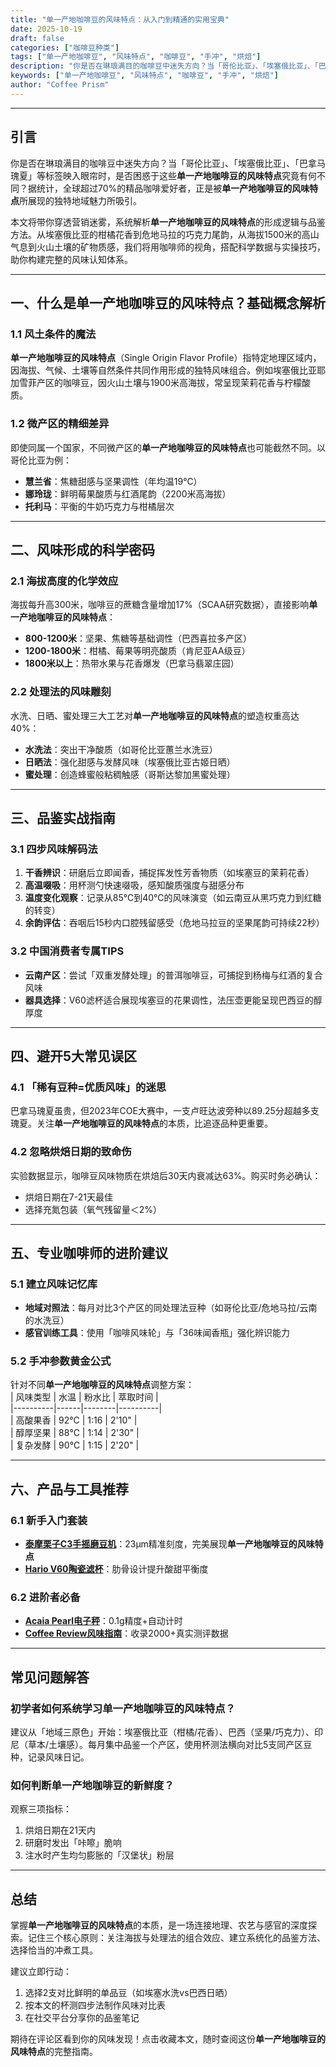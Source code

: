 ```yaml
---
title: "单一产地咖啡豆的风味特点：从入门到精通的实用宝典"
date: 2025-10-19
draft: false
categories: ["咖啡豆种类"]
tags: ["单一产地咖啡豆", "风味特点", "咖啡豆", "手冲", "烘焙"]
description: "你是否在琳琅满目的咖啡豆中迷失方向？当「哥伦比亚」、「埃塞俄比亚」、「巴拿马瑰夏」等标签映入眼帘时，是否困惑于这些**单一产地咖啡豆的风味特点**究竟有何不同？据统计，全球超过70%的精品咖啡爱好者，正是被**单一产地咖啡豆的风味特点**所展现的独特地域魅力所吸引。"
keywords: ["单一产地咖啡豆", "风味特点", "咖啡豆", "手冲", "烘焙"]
author: "Coffee Prism"
---
```


---

## 引言  
你是否在琳琅满目的咖啡豆中迷失方向？当「哥伦比亚」、「埃塞俄比亚」、「巴拿马瑰夏」等标签映入眼帘时，是否困惑于这些**单一产地咖啡豆的风味特点**究竟有何不同？据统计，全球超过70%的精品咖啡爱好者，正是被**单一产地咖啡豆的风味特点**所展现的独特地域魅力所吸引。  

本文将带你穿透营销迷雾，系统解析**单一产地咖啡豆的风味特点**的形成逻辑与品鉴方法。从埃塞俄比亚的柑橘花香到危地马拉的巧克力尾韵，从海拔1500米的高山气息到火山土壤的矿物质感，我们将用咖啡师的视角，搭配科学数据与实操技巧，助你构建完整的风味认知体系。  

---

## 一、什么是单一产地咖啡豆的风味特点？基础概念解析  

### 1.1 风土条件的魔法  
**单一产地咖啡豆的风味特点**（Single Origin Flavor Profile）指特定地理区域内，因海拔、气候、土壤等自然条件共同作用形成的独特风味组合。例如埃塞俄比亚耶加雪菲产区的咖啡豆，因火山土壤与1900米高海拔，常呈现茉莉花香与柠檬酸质。  

### 1.2 微产区的精细差异  
即使同属一个国家，不同微产区的**单一产地咖啡豆的风味特点**也可能截然不同。以哥伦比亚为例：  
- **慧兰省**：焦糖甜感与坚果调性（年均温19℃）  
- **娜玲珑**：鲜明莓果酸质与红酒尾韵（2200米高海拔）  
- **托利马**：平衡的牛奶巧克力与柑橘层次  

---

## 二、风味形成的科学密码  

### 2.1 海拔高度的化学效应  
海拔每升高300米，咖啡豆的蔗糖含量增加17%（SCAA研究数据），直接影响**单一产地咖啡豆的风味特点**：  
- **800-1200米**：坚果、焦糖等基础调性（巴西喜拉多产区）  
- **1200-1800米**：柑橘、莓果等明亮酸质（肯尼亚AA级豆）  
- **1800米以上**：热带水果与花香爆发（巴拿马翡翠庄园）  

### 2.2 处理法的风味雕刻  
水洗、日晒、蜜处理三大工艺对**单一产地咖啡豆的风味特点**的塑造权重高达40%：  
- **水洗法**：突出干净酸质（如哥伦比亚蕙兰水洗豆）  
- **日晒法**：强化甜感与发酵风味（埃塞俄比亚古姬日晒）  
- **蜜处理**：创造蜂蜜般粘稠触感（哥斯达黎加黑蜜处理）  

---

## 三、品鉴实战指南  

### 3.1 四步风味解码法  
1. **干香辨识**：研磨后立即闻香，捕捉挥发性芳香物质（如埃塞豆的茉莉花香）  
2. **高温啜吸**：用杯测勺快速啜吸，感知酸质强度与甜感分布  
3. **温度变化观察**：记录从85℃到40℃的风味演变（如云南豆从黑巧克力到红糖的转变）  
4. **余韵评估**：吞咽后15秒内口腔残留感受（危地马拉豆的坚果尾韵可持续22秒）  

### 3.2 中国消费者专属TIPS  
- **云南产区**：尝试「双重发酵处理」的普洱咖啡豆，可捕捉到杨梅与红酒的复合风味  
- **器具选择**：V60滤杯适合展现埃塞豆的花果调性，法压壶更能呈现巴西豆的醇厚度  

---

## 四、避开5大常见误区  

### 4.1 「稀有豆种=优质风味」的迷思  
巴拿马瑰夏虽贵，但2023年COE大赛中，一支卢旺达波旁种以89.25分超越多支瑰夏。关注**单一产地咖啡豆的风味特点**的本质，比追逐品种更重要。  

### 4.2 忽略烘焙日期的致命伤  
实验数据显示，咖啡豆风味物质在烘焙后30天内衰减达63%。购买时务必确认：  
- 烘焙日期在7-21天最佳  
- 选择充氮包装（氧气残留量＜2%）  

---

## 五、专业咖啡师的进阶建议  

### 5.1 建立风味记忆库  
- **地域对照法**：每月对比3个产区的同处理法豆种（如哥伦比亚/危地马拉/云南的水洗豆）  
- **感官训练工具**：使用「咖啡风味轮」与「36味闻香瓶」强化辨识能力  

### 5.2 手冲参数黄金公式  
针对不同**单一产地咖啡豆的风味特点**调整方案：  
| 风味类型 | 水温 | 粉水比 | 萃取时间 |  
|----------|------|--------|----------|  
| 高酸果香 | 92℃ | 1:16   | 2'10"    |  
| 醇厚坚果 | 88℃ | 1:14   | 2'30"    |  
| 复杂发酵 | 90℃ | 1:15   | 2'20"    |  

---

## 六、产品与工具推荐  

### 6.1 新手入门套装  
- **[泰摩栗子C3手摇磨豆机](https://www.amazon.com/s?k=%E6%B3%B0%E6%91%A9%E6%A0%97%E5%AD%90C3%E6%89%8B%E6%91%87%E7%A3%A8%E8%B1%86%E6%9C%BA&tag=coffeeprism-20)**：23μm精准刻度，完美展现**单一产地咖啡豆的风味特点**  
- **[Hario V60陶瓷滤杯](https://www.amazon.com/s?k=Hario%20V60%E9%99%B6%E7%93%B7%E6%BB%A4%E6%9D%AF&tag=coffeeprism-20)**：肋骨设计提升酸甜平衡度  

### 6.2 进阶者必备  
- **[Acaia Pearl电子秤](https://www.amazon.com/s?k=Acaia%20Pearl%E7%94%B5%E5%AD%90%E7%A7%A4&tag=coffeeprism-20)**：0.1g精度+自动计时  
- **[Coffee Review风味指南](https://www.amazon.com/s?k=Coffee%20Review%E9%A3%8E%E5%91%B3%E6%8C%87%E5%8D%97&tag=coffeeprism-20)**：收录2000+真实测评数据  

---

## 常见问题解答  

### 初学者如何系统学习单一产地咖啡豆的风味特点？  
建议从「地域三原色」开始：埃塞俄比亚（柑橘/花香）、巴西（坚果/巧克力）、印尼（草本/土壤感）。每月集中品鉴一个产区，使用杯测法横向对比5支同产区豆种，记录风味日记。  

### 如何判断单一产地咖啡豆的新鲜度？  
观察三项指标：  
1. 烘焙日期在21天内  
2. 研磨时发出「咔嚓」脆响  
3. 注水时产生均匀膨胀的「汉堡状」粉层  

---

## 总结  
掌握**单一产地咖啡豆的风味特点**的本质，是一场连接地理、农艺与感官的深度探索。记住三个核心原则：关注海拔与处理法的组合效应、建立系统化的品鉴方法、选择恰当的冲煮工具。  

建议立即行动：  
1. 选择2支对比鲜明的单品豆（如埃塞水洗vs巴西日晒）  
2. 按本文的杯测四步法制作风味对比表  
3. 在社交平台分享你的品鉴笔记  

期待在评论区看到你的风味发现！点击收藏本文，随时查阅这份**单一产地咖啡豆的风味特点**的完整指南。